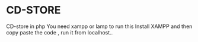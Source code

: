 # CD-STORE
CD-store in php 
You need xampp or lamp to run this 
Install XAMPP and then copy paste the code , run it from localhost..
